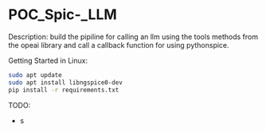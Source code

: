 # POC_Spic-_LLM

Description:
build the pipiline for calling an llm using the tools methods from the opeai library
and call a callback function for using pythonspice.


Getting Started in Linux:
```bash
sudo apt update
sudo apt install libngspice0-dev
pip install -r requirements.txt

```

TODO:
- s


